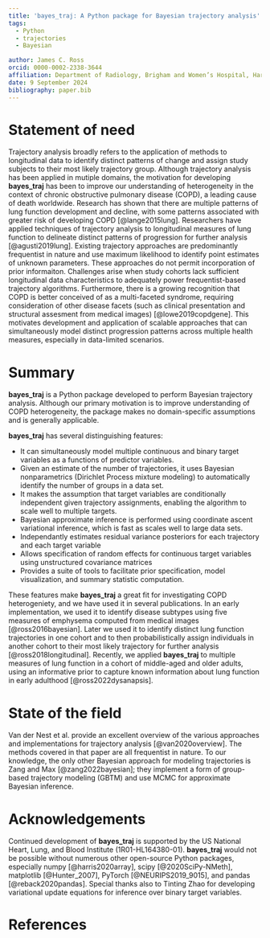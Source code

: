 ```yaml
---
title: 'bayes_traj: A Python package for Bayesian trajectory analysis'
tags:
  - Python
  - trajectories
  - Bayesian

author: James C. Ross
orcid: 0000-0002-2338-3644
affiliation: Department of Radiology, Brigham and Women’s Hospital, Harvard Medical School, Boston, MA, USA
date: 9 September 2024
bibliography: paper.bib
---
```


# Statement of need 

Trajectory analysis broadly refers to the application of methods to
longitudinal data to identify distinct patterns of change and assign study
subjects to their most likely trajectory group.
Although trajectory analysis has been applied in mutiple
domains, the motivation for developing **bayes_traj** has been to improve our
understanding of
heterogeneity in the context of chronic obstructive pulmonary disease (COPD), a
leading cause of death worldwide. Research has shown that there are multiple
patterns of lung function development and decline, with some patterns associated
with greater risk of developing COPD [@lange2015lung]. Researchers have applied techniques
of trajectory analysis to longitudinal measures of lung function to delineate
distinct patterns of progression for further analysis [@agusti2019lung].
Existing trajectory approaches
are predominantly frequentist in nature and use maximum likelihood to identify point
estimates of unknown parameters. These approaches do not permit incorporation of prior informaiton.
Challenges arise when study cohorts lack sufficient longitudinal data characteristics
to adequately power frequentist-based trajectory algorithms. Furthermore, there
is a growing recognition that COPD is better conceived of as a multi-faceted syndrome,
requiring consideration of other disease facets (such as clinical presentation
and structural assesment from medical images) [@lowe2019copdgene]. This
motivates development and
application of scalable approaches that can simultaneously model distinct progression
patterns across multiple health measures, especially in data-limited scenarios.

# Summary

**bayes_traj** is a Python package developed to perform Bayesian trajectory analysis.
Although our primary motivation is to improve understanding of COPD heterogeneity,
the package makes no domain-specific assumptions and is generally applicable.

**bayes_traj** has several distinguishing features:
* It can simultaneously model multiple continuous and binary target
variables as a functions of predictor variables.
* Given an estimate of the number of trajectories, it uses
Bayesian nonparametrics (Dirichlet Process mixture modeling) to automatically
identify the number of groups in a data set. 
* It makes the assumption that target variables are conditionally independent
given trajectory assignments, enabling the algorithm to scale well to multiple
targets.
* Bayesian approximate inference is performed using coordinate ascent variational
inference, which is fast as scales well to large data sets.
* Independantly estimates residual variance posteriors for each trajectory and
each target variable
* Allows specification of random effects for continuous target variables using
unstructured covariance matrices
* Provides a suite of tools to facilitate prior specification, model
visualization, and summary statistic computation. 

These features make **bayes_traj** a great fit for investigating COPD
heterogeniety, and we have used it in several publications. In an early
implementation, we used it to identify disease subtypes using five measures
of emphysema computed from medical images [@ross2016bayesian]. Later we used
it to identify distinct lung
function trajectories in one cohort and to then probabilistically assign
individuals in another cohort to their most likely trajectory for further
analysis [@ross2018longitudinal]. Recently, we applied **bayes_traj** to
multiple measures of lung function in a cohort of middle-aged and
older adults, using an informative prior to capture known information
about lung function in early adulthood [@ross2022dysanapsis].

# State of the field

Van der Nest et al. provide an excellent overview of the various approaches
and implementations for trajectory analysis [@van2020overview]. The methods
covered in that paper are all frequentist in nature. To our knowledge, the
only other Bayesian approach for modeling trajectories is Zang and Max 
[@zang2022bayesian]; they implement a form of group-based trajectory modeling
(GBTM) and use MCMC for approximate Bayesian inference.

# Acknowledgements

Continued development of **bayes_traj** is supported by the US National Heart,
Lung, and Blood Institute (1R01-HL164380-01).
**bayes_traj** would not be possible without numerous other open-source
Python packages, especially numpy [@harris2020array], scipy [@2020SciPy-NMeth],
matplotlib [@Hunter_2007], PyTorch [@NEURIPS2019_9015], and
pandas [@reback2020pandas]. Special thanks also to Tinting Zhao for developing
variational update equations for inference over binary target variables.

# References